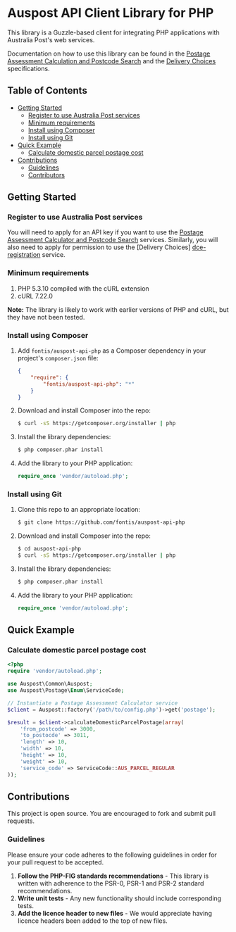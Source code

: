 Auspost API Client Library for PHP
==================================

This library is a Guzzle-based client for integrating PHP applications with
Australia Post's web services.

Documentation on how to use this library can be found in the [Postage
Assessment Calculation and Postcode Search][pacpcs-api-specification] and the
[Delivery Choices][dce-api-specification] specifications.

## Table of Contents

* [Getting Started](#getting-started)
  * [Register to use Australia Post services](#register-to-use-australia-post-services)
  * [Minimum requirements](#minimum-requirements)
  * [Install using Composer](#install-using-composer)
  * [Install using Git](#install-using-git)
* [Quick Example](#quick-example)
  * [Calculate domestic parcel postage cost](#calculate-domestic-parcel-postage-cost)
* [Contributions](#contributions)
  * [Guidelines](#guidelines)
  * [Contributors](#contributors)

## Getting Started

### Register to use Australia Post services

You will need to apply for an API key if you want to use the [Postage Assessment
Calculator and Postcode Search][pacpcs-registration] services. Similarly, you
will also need to apply for permission to use the [Delivery Choices]
[dce-registration] service.

### Minimum requirements

1. PHP 5.3.10 compiled with the cURL extension
1. cURL 7.22.0

**Note:** The library is likely to work with earlier versions of PHP and cURL,
but they have not been tested.

### Install using Composer

1. Add `fontis/auspost-api-php` as a Composer dependency in your project's `composer.json` file:
    ```json
    {
        "require": {
            "fontis/auspost-api-php": "*"
        }
    }
    ```

2. Download and install Composer into the repo:
    ```bash
    $ curl -sS https://getcomposer.org/installer | php
    ```

3. Install the library dependencies:
    ```bash
    $ php composer.phar install
    ```

4. Add the library to your PHP application:
    ```php
    require_once 'vendor/autoload.php';
    ```

### Install using Git

1. Clone this repo to an appropriate location:
    ```bash
    $ git clone https://github.com/fontis/auspost-api-php
    ```

2. Download and install Composer into the repo:
    ```bash
    $ cd auspost-api-php
    $ curl -sS https://getcomposer.org/installer | php
    ```

3. Install the library dependencies:
    ```bash
    $ php composer.phar install
    ```

4. Add the library to your PHP application:
    ```php
    require_once 'vendor/autoload.php';
    ```

## Quick Example

### Calculate domestic parcel postage cost

```php
<?php
require 'vendor/autoload.php';

use Auspost\Common\Auspost;
use Auspost\Postage\Enum\ServiceCode;

// Instantiate a Postage Assessment Calculator service
$client = Auspost::factory('/path/to/config.php')->get('postage');

$result = $client->calculateDomesticParcelPostage(array(
    'from_postcode' => 3000,
    'to_postocde' => 3011,
    'length' => 10,
    'width' => 10,
    'height' => 10,
    'weight' => 10,
    'service_code' => ServiceCode::AUS_PARCEL_REGULAR
));
```

## Contributions

This project is open source. You are encouraged to fork and submit pull
requests.

### Guidelines

Please ensure your code adheres to the following guidelines in order for your
pull request to be accepted.

1. **Follow the PHP-FIG standards recommendations** - This library is written
with adherence to the PSR-0, PSR-1 and PSR-2 standard recommendations.
1. **Write unit tests** - Any new functionality should include corresponding
tests.
1. **Add the licence header to new files** - We would appreciate having licence
headers been added to the top of new files.

[pacpcs-api-specification]: http://auspost.com.au/devcentre/assets/pdfs/pac-pcs-technical-specification.pdf
[pacpcs-registration]: https://auspost.com.au/forms/pacpcs-registration.html
[dce-registration]: https://auspost.com.au/forms/dce-registration.html
[dce-api-specification]: http://auspost.com.au/devcentre/assets/pdfs/delivery-choice-technical-specificationsv3-4.pdf
